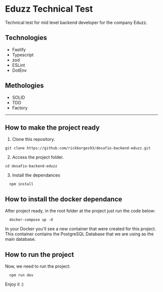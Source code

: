 # Eduzz Technical Test
 Technical test for mid level backend developer for the company Eduzz.

## Technologies
- Fastify
- Typescript
- zod
- ESLint
- DotEnv

## Methologies
- SOLID
- TDD
- Factory

---
## How to make the project ready

1. Clone this repository.

```
git clone https://github.com/rickborges93/desafio-backend-eduzz.git
```

2. Access the project folder.

```
cd desafio-backend-eduzz
```

3. Install the dependances
```
  npm install
```


## How to install the docker dependance

After project ready, in the root folder at the project just run the code below:

```
  docker-compose up -d
```

In your Docker you'll see a new container that were created for this project. This container contains the PostgreSQL Database that we are using as the main database.

## How to run the project

Now, we need to run the project:

```
  npm run dev
```

Enjoy it :)